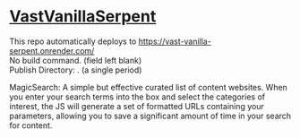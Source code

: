 # [VastVanillaSerpent](https://vast-vanilla-serpent.onrender.com/)

This repo automatically deploys to https://vast-vanilla-serpent.onrender.com/ <br/> 
No build command. (field left blank) <br/>
Publish Directory: . (a single period) <br/>

MagicSearch: A simple but effective curated list of content websites. 
When you enter your search terms into the box and select the categories of interest, the JS will generate a set of formatted URLs containing your parameters, allowing you to save a significant amount of time in your search for content.
